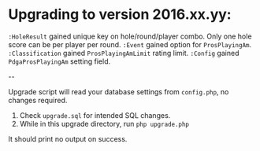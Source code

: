 Upgrading to version 2016.xx.yy:
================================

`:HoleResult` gained unique key on hole/round/player combo. Only one hole score can be per player per round.
`:Event` gained option for `ProsPlayingAm`.
`:Classification` gained `ProsPlayingAmLimit` rating limit.
`:Config` gained `PdgaProsPlayingAm` setting field.

--

Upgrade script will read your database settings from `config.php`, no changes required.

1. Check `upgrade.sql` for intended SQL changes.
2. While in this upgrade directory, run `php upgrade.php`

It should print no output on success.
